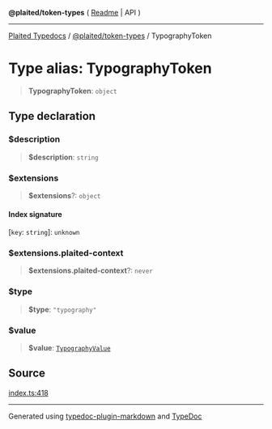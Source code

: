 **@plaited/token-types** ( [Readme](../README.md) \| API )

***

[Plaited Typedocs](../../../modules.md) / [@plaited/token-types](../modules.md) / TypographyToken

# Type alias: TypographyToken

> **TypographyToken**: `object`

## Type declaration

### $description

> **$description**: `string`

### $extensions

> **$extensions**?: `object`

#### Index signature

 \[`key`: `string`\]: `unknown`

### $extensions.plaited-context

> **$extensions.plaited-context**?: `never`

### $type

> **$type**: `"typography"`

### $value

> **$value**: [`TypographyValue`](TypographyValue.md)

## Source

[index.ts:418](https://github.com/plaited/plaited/blob/317e868/libs/token-types/src/index.ts#L418)

***

Generated using [typedoc-plugin-markdown](https://www.npmjs.com/package/typedoc-plugin-markdown) and [TypeDoc](https://typedoc.org/)

